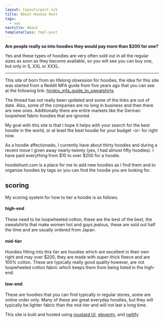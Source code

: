 ```yaml
---
layout: layouts/post.njk
title: About Hoodie Hunt
tags:
  - nav
navtitle: About
templateClass: tmpl-post
---
```

<div class="col col-sm-8">   

<p>
<strong>Are people really so into hoodies they would pay more than $200 for one?</strong>

Yes and these types of hoodies are very often sold out in all the regular sizes as soon as they become available, so you will see you can buy one, but only in S, XXL or XXXL.
</p> 
<hr>

<p>This site of born from an lifelong obsession for hoodies, the idea for this site was started from a Reddit MFA guide from five years ago that you can see at the following link: <a href="https://www.reddit.com/r/malefashionadvice/comments/15v5ya/hirokis_mfa_guide_to_sweatshirts/">hirokis_mfa_guide_to_sweatshirts</a>

The thread has not really been updated and some of the links are out of date. Also, some of the companies are no long in business and then there are new ones. Additionally there are entire markets like the German loopwheel fabric hoodies that are ignored.
</p>
<p>My goal with this site is that I hope it helps with your search for the best hoodie in the world, or at least the best hoodie for your budget -or- for right now.</p>

<p>As a hoodie affectionado, I currently have about thirty hoodies and during a recent move I given away nearly twenty (yes, I had almost fifty hoodies). I have paid everything from $10 to over $200 for a hoodie. </p>

<p>hoodiehunt.com is a place for me to add new hoodies as I find them and to organize hoodies by tags so you can find the hoodie you are looking for.</p>

<p>

## scoring    
My scoring system for how to tier a hoodie is as follows.

#### high-end
These need to be loopwheeled cotton, these are the best of the best, the sweatshirts that make women hot and guys jealous, these are sold out half the time and are usually ordered from Japan. 

#### mid-tier
Hoodies fitting into this tier are hoodies which are excellent in their own right and may over $200, they are made with super-thick fleece and are 100% cotton. These are typically really good quality however, are not loopwheeled cotton fabric which keeps them from being listed in the high-end.

#### low-end
These are hoodies that you can find typically in regular stores, some are online order only. Many of these are great everyday hoodies, but they will typically be lighter fabric than the mid-tier and will not last a long time.
</p>    

<p>This site is built and hosted using <a href="https://mustard-ui.com/docs/typography/">mustard UI</a>, <a href="https://www.11ty.io/">eleventy</a>, and <a href="https://www.netlify.com/">netlify</a></p>



</div>
